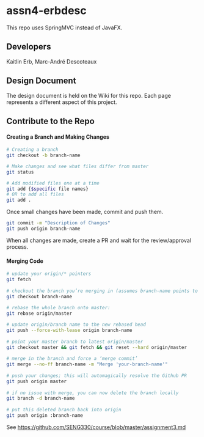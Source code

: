# assn4-erbdesc
This repo uses SpringMVC instead of JavaFX.

## Developers

Kaitlin Erb,
Marc-André Descoteaux

## Design Document

The design document is held on the Wiki for this repo. 
Each page represents a different aspect of this project. 

## Contribute to the Repo

#### Creating a Branch and Making Changes

```bash
# Creating a branch
git checkout -b branch-name

# Make changes and see what files differ from master
git status

# Add modified files one at a time
git add {$specific file names}
# OR to add all files
git add .
```

Once small changes have been made, commit and push them.
```bash
git commit -m "Description of Changes"
git push origin branch-name
```

When all changes are made, create a PR and wait for the review/approval process.

#### Merging Code

```bash
# update your origin/* pointers
git fetch
 
# checkout the branch you’re merging in (assumes branch-name points to origin/branch-name)
git checkout branch-name
 
# rebase the whole branch onto master:
git rebase origin/master

# update origin/branch name to the new rebased head
git push --force-with-lease origin branch-name
 
# point your master branch to latest origin/master
git checkout master && git fetch && git reset --hard origin/master
 
# merge in the branch and force a ‘merge commit’
git merge --no-ff branch-name -m "Merge 'your-branch-name'"
 
# push your changes; this will automagically resolve the Github PR
git push origin master
 
# if no issue with merge, you can now delete the branch locally
git branch -d branch-name
 
# put this deleted branch back into origin
git push origin :branch-name
```

See https://github.com/SENG330/course/blob/master/assignment3.md
